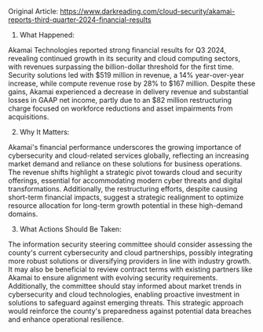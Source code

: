 Original Article: https://www.darkreading.com/cloud-security/akamai-reports-third-quarter-2024-financial-results

1) What Happened:

Akamai Technologies reported strong financial results for Q3 2024, revealing continued growth in its security and cloud computing sectors, with revenues surpassing the billion-dollar threshold for the first time. Security solutions led with $519 million in revenue, a 14% year-over-year increase, while compute revenue rose by 28% to $167 million. Despite these gains, Akamai experienced a decrease in delivery revenue and substantial losses in GAAP net income, partly due to an $82 million restructuring charge focused on workforce reductions and asset impairments from acquisitions.

2) Why It Matters:

Akamai's financial performance underscores the growing importance of cybersecurity and cloud-related services globally, reflecting an increasing market demand and reliance on these solutions for business operations. The revenue shifts highlight a strategic pivot towards cloud and security offerings, essential for accommodating modern cyber threats and digital transformations. Additionally, the restructuring efforts, despite causing short-term financial impacts, suggest a strategic realignment to optimize resource allocation for long-term growth potential in these high-demand domains.

3) What Actions Should Be Taken:

The information security steering committee should consider assessing the county's current cybersecurity and cloud partnerships, possibly integrating more robust solutions or diversifying providers in line with industry growth. It may also be beneficial to review contract terms with existing partners like Akamai to ensure alignment with evolving security requirements. Additionally, the committee should stay informed about market trends in cybersecurity and cloud technologies, enabling proactive investment in solutions to safeguard against emerging threats. This strategic approach would reinforce the county's preparedness against potential data breaches and enhance operational resilience.
